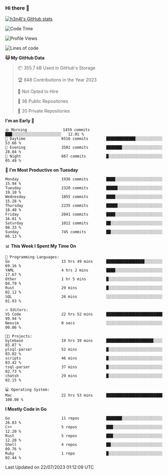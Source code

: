 ### Hi there 👋

[![h3n4l's GitHub stats](https://github-readme-stats.vercel.app/api?username=h3n4l&count_private=true&show_icons=true&theme=radical)](https://github.com/h3n4l/github-readme-stats)

<!--START_SECTION:waka-->
![Code Time](http://img.shields.io/badge/Code%20Time-1%2C428%20hrs%2038%20mins-blue)

![Profile Views](http://img.shields.io/badge/Profile%20Views-0-blue)

![Lines of code](https://img.shields.io/badge/From%20Hello%20World%20I%27ve%20Written-3.3%20million%20lines%20of%20code-blue)

**🐱 My GitHub Data** 

> 📦 355.7 kB Used in GitHub's Storage 
 > 
> 🏆 848 Contributions in the Year 2023
 > 
> 🚫 Not Opted to Hire
 > 
> 📜 36 Public Repositories 
 > 
> 🔑 20 Private Repositories 
 > 
**I'm an Early 🐤** 

```text
🌞 Morning                1459 commits        ███░░░░░░░░░░░░░░░░░░░░░░   12.01 % 
🌆 Daytime                6516 commits        █████████████░░░░░░░░░░░░   53.66 % 
🌃 Evening                3502 commits        ███████░░░░░░░░░░░░░░░░░░   28.84 % 
🌙 Night                  667 commits         █░░░░░░░░░░░░░░░░░░░░░░░░   05.49 % 
```
📅 **I'm Most Productive on Tuesday** 

```text
Monday                   1936 commits        ████░░░░░░░░░░░░░░░░░░░░░   15.94 % 
Tuesday                  2320 commits        █████░░░░░░░░░░░░░░░░░░░░   19.10 % 
Wednesday                1855 commits        ████░░░░░░░░░░░░░░░░░░░░░   15.28 % 
Thursday                 2235 commits        █████░░░░░░░░░░░░░░░░░░░░   18.40 % 
Friday                   2041 commits        ████░░░░░░░░░░░░░░░░░░░░░   16.81 % 
Saturday                 1012 commits        ██░░░░░░░░░░░░░░░░░░░░░░░   08.33 % 
Sunday                   745 commits         ██░░░░░░░░░░░░░░░░░░░░░░░   06.13 % 
```


📊 **This Week I Spent My Time On** 

```text
💬 Programming Languages: 
Go                       15 hrs 49 mins      █████████████████░░░░░░░░   69.16 % 
YAML                     4 hrs 2 mins        ████░░░░░░░░░░░░░░░░░░░░░   17.67 % 
Other                    1 hr 5 mins         █░░░░░░░░░░░░░░░░░░░░░░░░   04.79 % 
Rust                     29 mins             █░░░░░░░░░░░░░░░░░░░░░░░░   02.12 % 
SQL                      26 mins             ░░░░░░░░░░░░░░░░░░░░░░░░░   01.93 % 

🔥 Editors: 
VS Code                  22 hrs 52 mins      █████████████████████████   99.94 % 
Neovim                   0 secs              ░░░░░░░░░░░░░░░░░░░░░░░░░   00.06 % 

🐱‍💻 Projects: 
bytebase                 19 hrs 39 mins      █████████████████████░░░░   85.87 % 
plsql-parser             52 mins             █░░░░░░░░░░░░░░░░░░░░░░░░   03.82 % 
scripts                  46 mins             █░░░░░░░░░░░░░░░░░░░░░░░░   03.42 % 
tsql-parser              37 mins             █░░░░░░░░░░░░░░░░░░░░░░░░   02.73 % 
chatsh                   29 mins             █░░░░░░░░░░░░░░░░░░░░░░░░   02.15 % 

💻 Operating System: 
Mac                      22 hrs 53 mins      █████████████████████████   100.00 % 
```

**I Mostly Code in Go** 

```text
Go                       11 repos            ███████░░░░░░░░░░░░░░░░░░   26.83 % 
C++                      5 repos             ███░░░░░░░░░░░░░░░░░░░░░░   12.20 % 
Rust                     5 repos             ███░░░░░░░░░░░░░░░░░░░░░░   12.20 % 
Shell                    4 repos             ██░░░░░░░░░░░░░░░░░░░░░░░   09.76 % 
Ruby                     1 repo              █░░░░░░░░░░░░░░░░░░░░░░░░   02.44 % 
```




 Last Updated on 22/07/2023 01:12:09 UTC
<!--END_SECTION:waka-->

